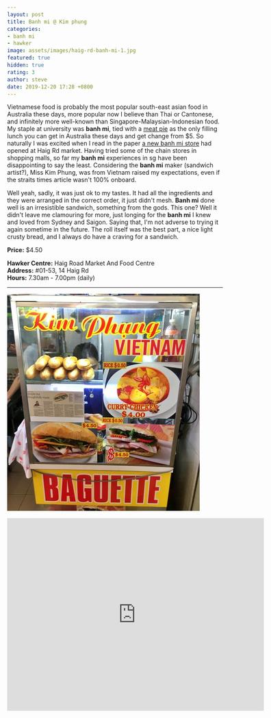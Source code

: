 ```yaml
---
layout: post
title: Banh mi @ Kim phung
categories:
- banh mi
- hawker
image: assets/images/haig-rd-banh-mi-1.jpg
featured: true
hidden: true
rating: 3
author: steve
date: 2019-12-20 17:28 +0800
---
```

Vietnamese food is probably the most popular south-east asian food in Australia these days, more popular now I believe than Thai or Cantonese, and infinitely more well-known than Singapore-Malaysian-Indonesian food. My staple at university was **banh mi**, tied with a [meat pie](https://www.vilis.com) as the only filling lunch you can get in Australia these days and get change from $5. So naturally I was excited when I read in the paper [a new banh mi store](https://www.straitstimes.com/lifestyle/food/cheap-good-simple-but-thoughtfully-made-banh-mi) had opened at Haig Rd market. Having tried some of the chain stores in shopping malls, so far my **banh mi** experiences in sg have been disappointing to say the least. Considering the **banh mi** maker (sandwich artist?), Miss Kim Phung, was from Vietnam raised my expectations, even if the straits times article wasn't 100% onboard.

Well yeah, sadly, it was just ok to my tastes. It had all the ingredients and they were arranged in the correct order, it just didn't mesh. **Banh mi** done well is an irresistible sandwich, something from the gods. This one? Well it didn't leave me clamouring for more, just longing for the **banh mi** I knew and loved from Sydney and Saigon. Saying that, I'm not adverse to trying it again sometime in the future. The roll itself was the best part, a nice light crusty bread, and I always do have a craving for a sandwich.

**Price:** $4.50  

**Hawker Centre:** Haig Road Market And Food Centre  
**Address:** #01-53, 14 Haig Rd  
**Hours:** 7.30am - 7.00pm (daily)  

***  

![Kim Phung Banh Mi](/assets/images/haig-rd-banh-mi-2.jpg "Kim Phung Banh Mi")

<iframe src="https://www.google.com/maps/embed?pb=!1m18!1m12!1m3!1d3988.7668546055797!2d103.89332651421257!3d1.3154312990405923!2m3!1f0!2f0!3f0!3m2!1i1024!2i768!4f13.1!3m3!1m2!1s0x31da181716120239%3A0x12f976f927dc4370!2sHaig%20Road%20Market%20%26%20Food%20Center!5e0!3m2!1sen!2ssg!4v1576833976521!5m2!1sen!2ssg" width="600" height="450" frameborder="0" style="border:0;" allowfullscreen=""></iframe>